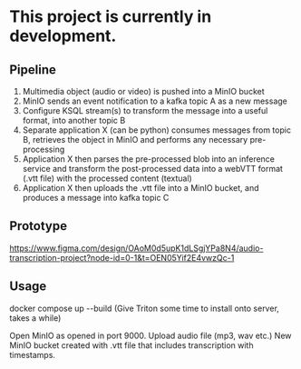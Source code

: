 # This project is currently in development.

## Pipeline
1. Multimedia object (audio or video) is pushed into a MinIO bucket
2. MinIO sends an event notification to a kafka topic A as a new message
3. Configure KSQL stream(s) to transform the message into a useful format, into another topic B
4. Separate application X (can be python) consumes messages from topic B, retrieves the object in MinIO and performs any necessary pre-processing
5. Application X then parses the pre-processed blob into an inference service and transform the post-processed data into a webVTT format (.vtt file) with the processed content (textual)
6. Application X then uploads the .vtt file into a MinIO bucket, and produces a message into kafka topic C

## Prototype
https://www.figma.com/design/OAoM0d5upK1dLSgjYPa8N4/audio-transcription-project?node-id=0-1&t=OEN05Yif2E4vwzQc-1

## Usage
docker compose up --build
(Give Triton some time to install onto server, takes a while)

Open MinIO as opened in port 9000.
Upload audio file (mp3, wav etc.)
New MinIO bucket created with .vtt file that includes transcription with timestamps. 
